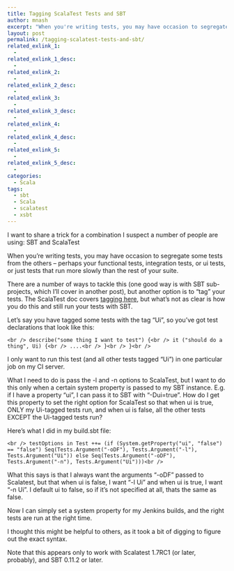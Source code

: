 ```yaml
---
title: Tagging ScalaTest Tests and SBT
author: mnash
excerpt: "When you're writing tests, you may have occasion to segregate some tests from the others - perhaps your functional tests, integration tests, or ui tests, or just tests that run more slowly than the rest of your suite."
layout: post
permalink: /tagging-scalatest-tests-and-sbt/
related_exlink_1:
  - 
related_exlink_1_desc:
  - 
related_exlink_2:
  - 
related_exlink_2_desc:
  - 
related_exlink_3:
  - 
related_exlink_3_desc:
  - 
related_exlink_4:
  - 
related_exlink_4_desc:
  - 
related_exlink_5:
  - 
related_exlink_5_desc:
  - 
categories:
  - Scala
tags:
  - sbt
  - Scala
  - scalatest
  - xsbt
---
```

I want to share a trick for a combination I suspect a number of people are using: SBT and ScalaTest

When you&#8217;re writing tests, you may have occasion to segregate some tests from the others &#8211; perhaps your functional tests, integration tests, or ui tests, or just tests that run more slowly than the rest of your suite. 

There are a number of ways to tackle this (one good way is with SBT sub-projects, which I&#8217;ll cover in another post), but another option is to &#8220;tag&#8221; your tests. The ScalaTest doc covers [tagging here][1], but what&#8217;s not as clear is how you do this and still run your tests with SBT.

Let&#8217;s say you have tagged some tests with the tag &#8220;Ui&#8221;, so you&#8217;ve got test declarations that look like this:

`<br />
describe("some thing I want to test") {<br />
  it ("should do a thing", Ui) {<br />
    ....<br />
  }<br />
}<br />
`

I only want to run this test (and all other tests tagged &#8220;Ui&#8221;) in one particular job on my CI server.

What I need to do is pass the -l and -n options to ScalaTest, but I want to do this only when a certain system property is passed to my SBT instance. E.g. if I have a property &#8220;ui&#8221;, I can pass it to SBT with &#8220;-Dui=true&#8221;. How do I get this property to set the right option for ScalaTest so that when ui is true, ONLY my Ui-tagged tests run, and when ui is false, all the other tests EXCEPT the Ui-tagged tests run?

Here&#8217;s what I did in my build.sbt file:

`<br />
testOptions in Test ++= (if (System.getProperty("ui", "false") == "false") Seq(Tests.Argument("-oDF"), Tests.Argument("-l"), Tests.Argument("Ui")) else Seq(Tests.Argument("-oDF"), Tests.Argument("-n"), Tests.Argument("Ui")))<br />
`

What this says is that I always want the arguments &#8220;-oDF&#8221; passed to Scalatest, but that when ui is false, I want &#8220;-l Ui&#8221; and when ui is true, I want &#8220;-n Ui&#8221;. I default ui to false, so if it&#8217;s not specified at all, thats the same as false.

Now I can simply set a system property for my Jenkins builds, and the right tests are run at the right time.

I thought this might be helpful to others, as it took a bit of digging to figure out the exact syntax.

Note that this appears only to work with Scalatest 1.7RC1 (or later, probably), and SBT 0.11.2 or later.

 [1]: http://www.scalatest.org/user_guide/tagging_your_tests